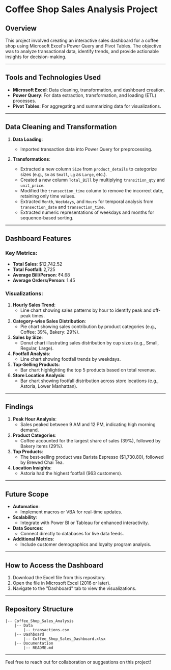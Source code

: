 # Coffee Shop Sales Analysis Project

## Overview
This project involved creating an interactive sales dashboard for a coffee shop using Microsoft Excel's Power Query and Pivot Tables. The objective was to analyze transactional data, identify trends, and provide actionable insights for decision-making.

---

## Tools and Technologies Used
- **Microsoft Excel**: Data cleaning, transformation, and dashboard creation.
- **Power Query**: For data extraction, transformation, and loading (ETL) processes.
- **Pivot Tables**: For aggregating and summarizing data for visualizations.

---

## Data Cleaning and Transformation
1. **Data Loading**:
   - Imported transaction data into Power Query for preprocessing.

2. **Transformations**:
   - Extracted a new column `Size` from `product_details` to categorize sizes (e.g., `Sm` as `Small`, `Lg` as `Large`, etc.).
   - Created a new column `Total_Bill` by multiplying `transition_qty` and `unit_price`.
   - Modified the `transection_time` column to remove the incorrect date, retaining only time values.
   - Extracted `Month`, `Weekdays`, and `Hours` for temporal analysis from `transection_date` and `transection_time`.
   - Extracted numeric representations of weekdays and months for sequence-based sorting.

---

## Dashboard Features
### Key Metrics:
- **Total Sales**: $12,742.52
- **Total Footfall**: 2,725
- **Average Bill/Person**: ₹4.68
- **Average Orders/Person**: 1.45

### Visualizations:
1. **Hourly Sales Trend**:
   - Line chart showing sales patterns by hour to identify peak and off-peak times.
2. **Category-wise Sales Distribution**:
   - Pie chart showing sales contribution by product categories (e.g., Coffee: 39%, Bakery: 29%).
3. **Sales by Size**:
   - Donut chart illustrating sales distribution by cup sizes (e.g., Small, Regular, Large).
4. **Footfall Analysis**:
   - Line chart showing footfall trends by weekdays.
5. **Top-Selling Products**:
   - Bar chart highlighting the top 5 products based on total revenue.
6. **Store Location Analysis**:
   - Bar chart showing footfall distribution across store locations (e.g., Astoria, Lower Manhattan).

---

## Findings
1. **Peak Hour Analysis**:
   - Sales peaked between 9 AM and 12 PM, indicating high morning demand.
2. **Product Categories**:
   - Coffee accounted for the largest share of sales (39%), followed by Bakery items (29%).
3. **Top Products**:
   - The best-selling product was Barista Espresso ($1,730.80), followed by Brewed Chai Tea.
4. **Location Insights**:
   - Astoria had the highest footfall (963 customers).

---

## Future Scope
- **Automation**:
  - Implement macros or VBA for real-time updates.
- **Scalability**:
  - Integrate with Power BI or Tableau for enhanced interactivity.
- **Data Sources**:
  - Connect directly to databases for live data feeds.
- **Additional Metrics**:
  - Include customer demographics and loyalty program analysis.

---

## How to Access the Dashboard
1. Download the Excel file from this repository.
2. Open the file in Microsoft Excel (2016 or later).
3. Navigate to the "Dashboard" tab to view the visualizations.

---

## Repository Structure
```
|-- Coffee_Shop_Sales_Analysis
    |-- Data
        |-- transactions.csv
    |-- Dashboard
        |-- Coffee_Shop_Sales_Dashboard.xlsx
    |-- Documentation
        |-- README.md
```

---

Feel free to reach out for collaboration or suggestions on this project!

